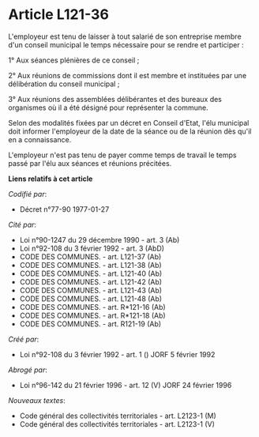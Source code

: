 # Article L121-36

L'employeur est tenu de laisser à tout salarié de son entreprise membre d'un conseil municipal le temps nécessaire pour se
rendre et participer :

1° Aux séances plénières de ce conseil ;

2° Aux réunions de commissions dont il est membre et instituées par une délibération du conseil municipal ;

3° Aux réunions des assemblées délibérantes et des bureaux des organismes où il a été désigné pour représenter la commune.

Selon des modalités fixées par un décret en Conseil d'Etat, l'élu municipal doit informer l'employeur de la date de la séance
ou de la réunion dès qu'il en a connaissance.

L'employeur n'est pas tenu de payer comme temps de travail le temps passé par l'élu aux séances et réunions précitées.

**Liens relatifs à cet article**

_Codifié par_:

  - Décret n°77-90 1977-01-27

_Cité par_:

  - Loi n°90-1247 du 29 décembre 1990 - art. 3 (Ab)
  - Loi n°92-108 du 3 février 1992 - art. 3 (AbD)
  - CODE DES COMMUNES. - art. L121-37 (Ab)
  - CODE DES COMMUNES. - art. L121-38 (Ab)
  - CODE DES COMMUNES. - art. L121-40 (Ab)
  - CODE DES COMMUNES. - art. L121-42 (Ab)
  - CODE DES COMMUNES. - art. L121-43 (Ab)
  - CODE DES COMMUNES. - art. L121-48 (Ab)
  - CODE DES COMMUNES. - art. R*121-16 (Ab)
  - CODE DES COMMUNES. - art. R*121-18 (Ab)
  - CODE DES COMMUNES. - art. R121-19 (Ab)

_Créé par_:

  - Loi n°92-108 du 3 février 1992 - art. 1 () JORF 5 février 1992

_Abrogé par_:

  - Loi n°96-142 du 21 février 1996 - art. 12 (V) JORF 24 février 1996

_Nouveaux textes_:

  - Code général des collectivités territoriales - art. L2123-1 (M)
  - Code général des collectivités territoriales - art. L2123-1 (V)
